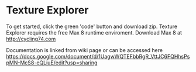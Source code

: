 # Texture Explorer
 
To get started, click the green 'code' button and download zip. 
Texture Explorer requires the free Max 8 runtime enviroment.
Download Max 8 at http://cycling74.com

Documentation is linked from wiki page or can be accessed here
https://docs.google.com/document/d/1UagwWQTEFbbRgR_VttJC6FQHhsPspMN-McS8-eQLiuE/edit?usp=sharing
